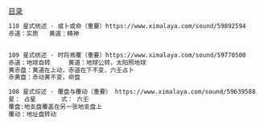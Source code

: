 [目录](https://www.ximalaya.com/album/9666885)	

```sh
110 星式统述 · 或卜或命（重要）https://www.ximalaya.com/sound/59892594
赤道：实质	黄道：精神


109 星式统述 · 时将焉覆（重要）https://www.ximalaya.com/sound/59770500
赤道：地球自转		黄道：地球公转，太阳照地球
黄赤盘：黄道在上动，赤道在下不变，六壬占卜
赤黄盘：赤动黄不变，命盘

108 星式综述 · 覆盘与覆动（重要） https://www.ximalaya.com/sound/59639588
星： 占星		式： 六壬
覆盘:地支盘覆盖在另一张地支盘上
覆动：地址盘转动
```

